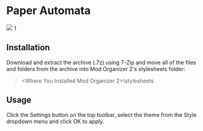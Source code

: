 # Paper Automata

![](https://i.imgur.com/1VZl4HY.png)
1[](https://staticdelivery.nexusmods.com/mods/110/images/64439/64439-1564751582-263375090.png)

## Installation

Download and extract the archive (.7z) using 7-Zip and move all of the files and folders from the archive into Mod Organizer 2's stylesheets folder:

> <Where You Installed Mod Organizer 2>\stylesheets

## Usage

Click the Settings button on the top toolbar, select the theme from the Style dropdown menu and click OK to apply.
